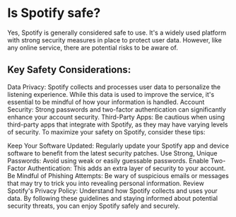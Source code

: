 # Is Spotify safe?

Yes, Spotify is generally considered safe to use. It's a widely used platform with strong security measures in place to protect user data. However, like any online service, there are potential risks to be aware of.

## Key Safety Considerations:

Data Privacy: Spotify collects and processes user data to personalize the listening experience. While this data is used to improve the service, it's essential to be mindful of how your information is handled.
Account Security: Strong passwords and two-factor authentication can significantly enhance your account security.
Third-Party Apps: Be cautious when using third-party apps that integrate with Spotify, as they may have varying levels of security.
To maximize your safety on Spotify, consider these tips:


Keep Your Software Updated: Regularly update your Spotify app and device software to benefit from the latest security patches.
Use Strong, Unique Passwords: Avoid using weak or easily guessable passwords.
Enable Two-Factor Authentication: This adds an extra layer of security to your account.
Be Mindful of Phishing Attempts: Be wary of suspicious emails or messages that may try to trick you into revealing personal information.
Review Spotify's Privacy Policy: Understand how Spotify collects and uses your data.
By following these guidelines and staying informed about potential security threats, you can enjoy Spotify safely and securely.
